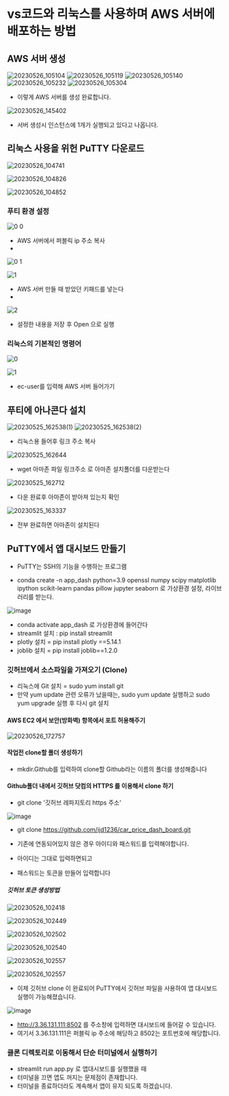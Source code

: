 # vs코드와 리눅스를 사용하며 AWS 서버에 배포하는 방법

## AWS 서버 생성

![20230526_105104](https://github.com/ijd1236/Amazon/assets/130967884/bd94ab10-5839-4623-b0cb-7183a2df9b16)
![20230526_105119](https://github.com/ijd1236/Amazon/assets/130967884/4ea5b940-67df-4ec1-a925-6ea9615a8322)
![20230526_105140](https://github.com/ijd1236/Amazon/assets/130967884/2a148cef-7b54-49ff-b01c-8f4e48f08a10)
![20230526_105232](https://github.com/ijd1236/Amazon/assets/130967884/0127b7ec-9d1c-4378-826a-22715c60a26d)
![20230526_105304](https://github.com/ijd1236/Amazon/assets/130967884/046c2710-c0b4-4f98-9cef-a1884a1d83f1)

- 이렇게 AWS 서버를 생성 완료합니다.

![20230526_145402](https://github.com/ijd1236/Amazon/assets/130967884/1fa6533d-2fcb-4459-8681-f63512ce816a)

- 서버 생성시 인스턴스에 1개가 실행되고 있다고 나옵니다.

## 리눅스 사용을 위헌 PuTTY 다운로드

![20230526_104741](https://github.com/ijd1236/Amazon/assets/130967884/089f75e5-228e-4ce9-add4-7581c0f50f6e)

![20230526_104826](https://github.com/ijd1236/Amazon/assets/130967884/cf8e165c-3fc6-43d3-a6c8-7bf7326a46df)

![20230526_104852](https://github.com/ijd1236/Amazon/assets/130967884/1c891a6a-7def-4cd1-a7be-e14c1c5851ad)

### 푸티 환경 설정

![0 0](https://github.com/ijd1236/Amazon/assets/130967884/91b9c545-5bae-4288-af8d-194e438631f0)

- AWS 서버에서 퍼블릭 ip 주소 복사
- 
![0 1](https://github.com/ijd1236/Amazon/assets/130967884/143d14f6-3d3a-4410-a016-aee9f2b8c5a4)

![1](https://github.com/ijd1236/Amazon/assets/130967884/ff943f05-8ebd-4237-aa33-48ad41c57d75)

- AWS 서버 만들 때 받았던 키패드를 넣는다
- 
![2](https://github.com/ijd1236/Amazon/assets/130967884/d804a3b4-51f3-47f8-a9cc-b755d70f365f)

- 설정한 내용을 저장 후 Open 으로 실행

### 리눅스의 기본적인 명령어
![0](https://github.com/ijd1236/Amazon/assets/130967884/80ead9f5-8388-41d9-b1a4-6cb29d948ec7)

![1](https://github.com/ijd1236/Amazon/assets/130967884/5826f1df-cd3c-4b1a-89cc-f43121f776de)

- ec-user를 입력해 AWS 서버 들어가기

## 푸티에 아나콘다 설치
![20230525_162538(1)](https://github.com/ijd1236/Amazon/assets/130967884/2d8bdd28-0658-4e9b-b11a-da3be229d857)
![20230525_162538(2)](https://github.com/ijd1236/Amazon/assets/130967884/d3746b0c-14c6-4602-be42-a0aa47db74b8)

- 리눅스용 들어후 링크 주소 복사

![20230525_162644](https://github.com/ijd1236/Amazon/assets/130967884/bb880513-b7c1-4519-98b0-2ae3d7629bd5)

- wget 아마존 파일 링크주소 로 아마존 설치폴더를 다운받는다

![20230525_162712](https://github.com/ijd1236/Amazon/assets/130967884/5dff8915-d97c-4efc-949f-fc7b445e86d2)

- 다운 완료후 아마존이 받아져 있는지 확인

![20230525_163337](https://github.com/ijd1236/Amazon/assets/130967884/e29fb3b3-b8d7-4eff-8d34-3a87a88eaaad)

- 전부 완료하면 아마존이 설치된다


## PuTTY에서 앱 대시보드 만들기

- PuTTY는 SSH의 기능을 수행하는 프로그램

- conda create -n app_dash python=3.9 openssl numpy scipy matplotlib ipython scikit-learn pandas pillow jupyter seaborn 로 가상환경 설정, 라이브러리를 받는다.

![image](https://github.com/ijd1236/Amazon/assets/130967884/5bdf6c86-a4ec-4fb4-a252-d458d064a6ed)

- conda activate app_dash 로 가상환경에 들어간다
- streamlit 설치 : pip install streamlit
- plotly 설치 = pip install plotly ==5.14.1
- joblib 설치 = pip install joblib==1.2.0


### 깃허브에서 소스파일을 가져오기 (Clone)

- 리눅스에 Git 설치 = sudo yum install git
- 만약 yum update 관련 오류가 났을때는, sudo yum update 실행하고 sudo yum upgrade 실행 후 다시 git 설치

#### AWS EC2 에서 보안(방화벽) 항목에서 포트 허용해주기
![20230526_172757](https://github.com/ijd1236/Amazon/assets/130967884/ecd343b7-9221-4ade-8158-91107aec4ffd)

#### 작업전 clone할 폴더 생성하기

- mkdir.Github를 입력하여 clone할 Github라는 이름의 폴더를 생성해줍니다

#### Github폴더 내에서 깃허브 닷컴의 HTTPS 를 이용해서 clone 하기

- git clone '깃허브 레파지토리 https 주소'

![image](https://github.com/ijd1236/Amazon/assets/130967884/48c12806-88f8-4bc6-aa24-e297d164f55e)

- git clone https://github.com/ijd1236/car_price_dash_board.git 

- 기존에 연동되어있지 않은 경우 아이디와 패스워드를 입력해야합니다.
- 아이디는 그대로 입력하면되고
- 패스워드는 토큰을 만들어 입력합니다
##### 깃허브 토큰 생성방법
![20230526_102418](https://github.com/ijd1236/Amazon/assets/130967884/b2dc063e-0476-4171-9faa-583ce5112482)

![20230526_102449](https://github.com/ijd1236/Amazon/assets/130967884/6b708e2b-412a-4cc1-8cc7-16887fe7b2d1)

![20230526_102502](https://github.com/ijd1236/Amazon/assets/130967884/93c28c65-8999-4d53-9bc1-7f9088fe3e48)

![20230526_102540](https://github.com/ijd1236/Amazon/assets/130967884/01debfe8-3333-4941-b34f-d00fbeeb9a54)


![20230526_102557](https://github.com/ijd1236/Amazon/assets/130967884/63433f07-c194-4421-8b0c-3aaf920355b6)


![20230526_102557](https://github.com/ijd1236/Amazon/assets/130967884/5a7ba79a-fa44-41a0-b369-078032e68e82)


- 이제 깃허브 clone 이 완료되어 PuTTY에서 깃허브 파일을 사용하여 앱 대시보드 실행이 가능해졌습니다.

![image](https://github.com/ijd1236/Amazon/assets/130967884/9413cf9d-f250-41ab-bd3f-742b15359e3e)

- http://3.36.131.111:8502 를 주소창에 입력하면 대시보드에 들어갈 수 있습니다.
- 여기서 3.36.131.111은 퍼블릭 ip 주소에 해당하고 8502는 포트번호에 해당합니다.

### 클론 디렉토리로 이동해서 단순 터미널에서 실행하기
- streamlit run app.py 로 앱대시보드를 실행했을 때
- 터미널을 끄면 앱도 꺼지는 문제점이 존재합니다.
- 터미널을 종료하더라도 계속해서 앱이 유지 되도록 하겠습니다.









